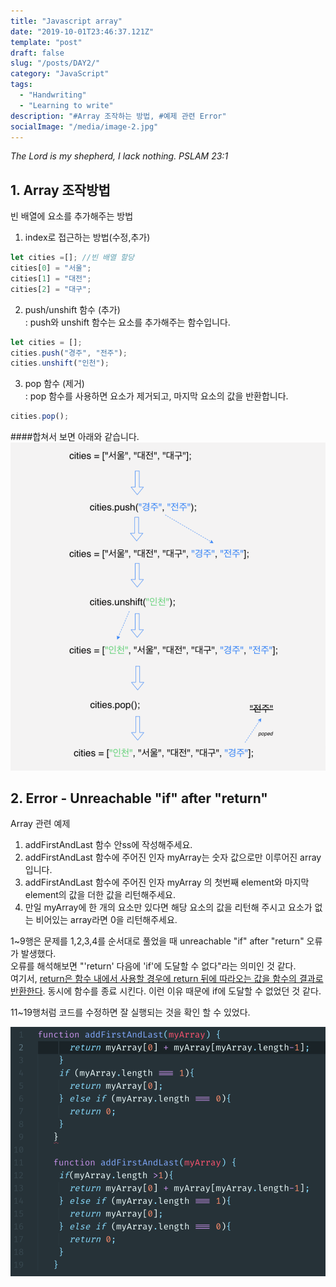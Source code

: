 ```yaml
---
title: "Javascript array"
date: "2019-10-01T23:46:37.121Z"
template: "post"
draft: false
slug: "/posts/DAY2/"
category: "JavaScript"
tags:
  - "Handwriting"
  - "Learning to write"
description: "#Array 조작하는 방법, #예제 관련 Error"
socialImage: "/media/image-2.jpg"
---
```


*The Lord is my shepherd, I lack nothing. PSLAM 23:1*

## 1. Array 조작방법

빈 배열에 요소를 추가해주는 방법

1. index로 접근하는 방법(수정,추가)

```js
let cities =[]; //빈 배열 할당
cities[0] = "서울";
cities[1] = "대전";
cities[2] = "대구";
```

2. push/unshift 함수 (추가)
<br>: push와 unshift 함수는 요소를 추가해주는 함수입니다.

```js
let cities = [];
cities.push("경주", "전주");
cities.unshift("인천");
```

3. pop 함수 (제거)<br>
: pop 함수를 사용하면  요소가 제거되고,  마지막 요소의 값을 반환합니다.
```js
cities.pop();
```
####합쳐서 보면 아래와 같습니다.
![Nulla faucibus vestibulum eros in tempus. Vestibulum tempor imperdiet velit nec dapibus](/media/DAY2_1.png)


## 2. Error -  Unreachable "if" after "return"
Array 관련 예제

1. addFirstAndLast 함수 안ss에 작성해주세요.
2. addFirstAndLast 함수에 주어진 인자 myArray는 숫자 값으로만 이루어진 array 입니다.
3. addFirstAndLast 함수에 주어진 인자 myArray 의 첫번째 element와 마지막 element의 값을 더한 값을 리턴해주세요.  
4. 만일 myArray에 한 개의 요소만 있다면 해당 요소의 값을 리턴해 주시고 요소가 없는 비어있는 array라면 0을 리턴해주세요.


1~9행은 문제를 1,2,3,4를 순서대로 풀었을 때 unreachable "if" after "return" 오류가 발생했다.  
오류를 해석해보면 "'return' 다음에 'if'에 도달할 수 없다"라는 의미인 것 같다.   
여기서, <u>return은 함수 내에서 사용할 경우에 return 뒤에 따라오는 값을 함수의 결과로 반환한다</u>. 
동시에 함수를 종료 시킨다. 이런 이유 때문에 if에 도달할 수 없었던 것 같다.

11~19행처럼 코드를 수정하면 잘 실행되는 것을 확인 할 수 있었다.

![Nulla faucibus vestibulum eros in tempus. Vestibulum tempor imperdiet velit nec dapibus](/media/DAY2_3.png)
